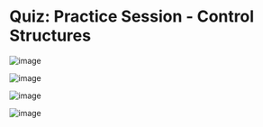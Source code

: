 # Quiz: Practice Session - Control Structures

![image](https://github.com/Tan12d/PWC_Programming_Fundamentals-Java/assets/100254217/c61e7dd1-7740-498c-be82-a57906a1cf5c)

![image](https://github.com/Tan12d/PWC_Programming_Fundamentals-Java/assets/100254217/8f8b8a69-6877-40c3-b1ae-ec97ca3c933c)

![image](https://github.com/Tan12d/PWC_Programming_Fundamentals-Java/assets/100254217/40427fa1-b4f4-4902-a209-8bd0484502bc)

![image](https://github.com/Tan12d/PWC_Programming_Fundamentals-Java/assets/100254217/a96da8b9-d2fb-4016-848e-13aa7f5c21c2)
